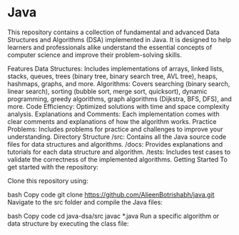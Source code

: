 # Java

This repository contains a collection of fundamental and advanced Data Structures and Algorithms (DSA) implemented in Java. It is designed to help learners and professionals alike understand the essential concepts of computer science and improve their problem-solving skills.

Features
Data Structures: Includes implementations of arrays, linked lists, stacks, queues, trees (binary tree, binary search tree, AVL tree), heaps, hashmaps, graphs, and more.
Algorithms: Covers searching (binary search, linear search), sorting (bubble sort, merge sort, quicksort), dynamic programming, greedy algorithms, graph algorithms (Dijkstra, BFS, DFS), and more.
Code Efficiency: Optimized solutions with time and space complexity analysis.
Explanations and Comments: Each implementation comes with clear comments and explanations of how the algorithm works.
Practice Problems: Includes problems for practice and challenges to improve your understanding.
Directory Structure
/src: Contains all the Java source code files for data structures and algorithms.
/docs: Provides explanations and tutorials for each data structure and algorithm.
/tests: Includes test cases to validate the correctness of the implemented algorithms.
Getting Started
To get started with the repository:

Clone this repository using:

bash
Copy code
git clone https://github.com/AlieenBotrishabh/java.git
Navigate to the src folder and compile the Java files:

bash
Copy code
cd java-dsa/src
javac *.java
Run a specific algorithm or data structure by executing the class file:





